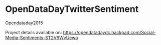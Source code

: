 # OpenDataDayTwitterSentiment
Opendataday2015

Project details available on:
https://opendatadaydc.hackpad.com/Social-Media-Sentiments-ST2V9WvUewo
